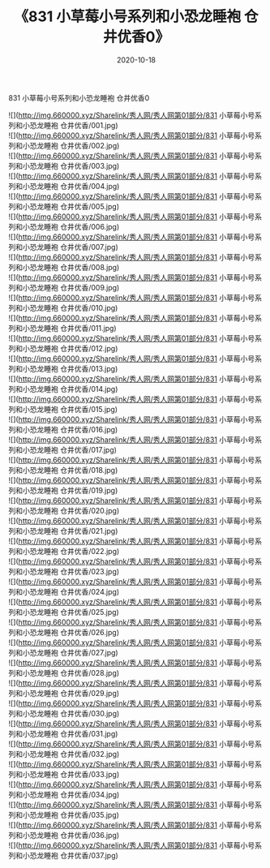 ﻿---
layout: post
title:  《831 小草莓小号系列和小恐龙睡袍 仓井优香0》
date:   2020-10-18
img: http://img.660000.xyz/Sharelink/秀人网/秀人网第01部分/831 小草莓小号系列和小恐龙睡袍 仓井优香0/000.jpg
categories: [美女, 清纯, 唯美]
---

831 小草莓小号系列和小恐龙睡袍 仓井优香0

  ![](http://img.660000.xyz/Sharelink/秀人网/秀人网第01部分/831 小草莓小号系列和小恐龙睡袍 仓井优香/001.jpg) <br> ![](http://img.660000.xyz/Sharelink/秀人网/秀人网第01部分/831 小草莓小号系列和小恐龙睡袍 仓井优香/002.jpg) <br> ![](http://img.660000.xyz/Sharelink/秀人网/秀人网第01部分/831 小草莓小号系列和小恐龙睡袍 仓井优香/003.jpg) <br> ![](http://img.660000.xyz/Sharelink/秀人网/秀人网第01部分/831 小草莓小号系列和小恐龙睡袍 仓井优香/004.jpg) <br> ![](http://img.660000.xyz/Sharelink/秀人网/秀人网第01部分/831 小草莓小号系列和小恐龙睡袍 仓井优香/005.jpg) <br> ![](http://img.660000.xyz/Sharelink/秀人网/秀人网第01部分/831 小草莓小号系列和小恐龙睡袍 仓井优香/006.jpg) <br> ![](http://img.660000.xyz/Sharelink/秀人网/秀人网第01部分/831 小草莓小号系列和小恐龙睡袍 仓井优香/007.jpg) <br> ![](http://img.660000.xyz/Sharelink/秀人网/秀人网第01部分/831 小草莓小号系列和小恐龙睡袍 仓井优香/008.jpg) <br> ![](http://img.660000.xyz/Sharelink/秀人网/秀人网第01部分/831 小草莓小号系列和小恐龙睡袍 仓井优香/009.jpg) <br> ![](http://img.660000.xyz/Sharelink/秀人网/秀人网第01部分/831 小草莓小号系列和小恐龙睡袍 仓井优香/010.jpg) <br> ![](http://img.660000.xyz/Sharelink/秀人网/秀人网第01部分/831 小草莓小号系列和小恐龙睡袍 仓井优香/011.jpg) <br> ![](http://img.660000.xyz/Sharelink/秀人网/秀人网第01部分/831 小草莓小号系列和小恐龙睡袍 仓井优香/012.jpg) <br> ![](http://img.660000.xyz/Sharelink/秀人网/秀人网第01部分/831 小草莓小号系列和小恐龙睡袍 仓井优香/013.jpg) <br> ![](http://img.660000.xyz/Sharelink/秀人网/秀人网第01部分/831 小草莓小号系列和小恐龙睡袍 仓井优香/014.jpg) <br> ![](http://img.660000.xyz/Sharelink/秀人网/秀人网第01部分/831 小草莓小号系列和小恐龙睡袍 仓井优香/015.jpg) <br> ![](http://img.660000.xyz/Sharelink/秀人网/秀人网第01部分/831 小草莓小号系列和小恐龙睡袍 仓井优香/016.jpg) <br> ![](http://img.660000.xyz/Sharelink/秀人网/秀人网第01部分/831 小草莓小号系列和小恐龙睡袍 仓井优香/017.jpg) <br> ![](http://img.660000.xyz/Sharelink/秀人网/秀人网第01部分/831 小草莓小号系列和小恐龙睡袍 仓井优香/018.jpg) <br> ![](http://img.660000.xyz/Sharelink/秀人网/秀人网第01部分/831 小草莓小号系列和小恐龙睡袍 仓井优香/019.jpg) <br> ![](http://img.660000.xyz/Sharelink/秀人网/秀人网第01部分/831 小草莓小号系列和小恐龙睡袍 仓井优香/020.jpg) <br> ![](http://img.660000.xyz/Sharelink/秀人网/秀人网第01部分/831 小草莓小号系列和小恐龙睡袍 仓井优香/021.jpg) <br> ![](http://img.660000.xyz/Sharelink/秀人网/秀人网第01部分/831 小草莓小号系列和小恐龙睡袍 仓井优香/022.jpg) <br> ![](http://img.660000.xyz/Sharelink/秀人网/秀人网第01部分/831 小草莓小号系列和小恐龙睡袍 仓井优香/023.jpg) <br> ![](http://img.660000.xyz/Sharelink/秀人网/秀人网第01部分/831 小草莓小号系列和小恐龙睡袍 仓井优香/024.jpg) <br> ![](http://img.660000.xyz/Sharelink/秀人网/秀人网第01部分/831 小草莓小号系列和小恐龙睡袍 仓井优香/025.jpg) <br> ![](http://img.660000.xyz/Sharelink/秀人网/秀人网第01部分/831 小草莓小号系列和小恐龙睡袍 仓井优香/026.jpg) <br> ![](http://img.660000.xyz/Sharelink/秀人网/秀人网第01部分/831 小草莓小号系列和小恐龙睡袍 仓井优香/027.jpg) <br> ![](http://img.660000.xyz/Sharelink/秀人网/秀人网第01部分/831 小草莓小号系列和小恐龙睡袍 仓井优香/028.jpg) <br> ![](http://img.660000.xyz/Sharelink/秀人网/秀人网第01部分/831 小草莓小号系列和小恐龙睡袍 仓井优香/029.jpg) <br> ![](http://img.660000.xyz/Sharelink/秀人网/秀人网第01部分/831 小草莓小号系列和小恐龙睡袍 仓井优香/030.jpg) <br> ![](http://img.660000.xyz/Sharelink/秀人网/秀人网第01部分/831 小草莓小号系列和小恐龙睡袍 仓井优香/031.jpg) <br> ![](http://img.660000.xyz/Sharelink/秀人网/秀人网第01部分/831 小草莓小号系列和小恐龙睡袍 仓井优香/032.jpg) <br> ![](http://img.660000.xyz/Sharelink/秀人网/秀人网第01部分/831 小草莓小号系列和小恐龙睡袍 仓井优香/033.jpg) <br> ![](http://img.660000.xyz/Sharelink/秀人网/秀人网第01部分/831 小草莓小号系列和小恐龙睡袍 仓井优香/034.jpg) <br> ![](http://img.660000.xyz/Sharelink/秀人网/秀人网第01部分/831 小草莓小号系列和小恐龙睡袍 仓井优香/035.jpg) <br> ![](http://img.660000.xyz/Sharelink/秀人网/秀人网第01部分/831 小草莓小号系列和小恐龙睡袍 仓井优香/036.jpg) <br> ![](http://img.660000.xyz/Sharelink/秀人网/秀人网第01部分/831 小草莓小号系列和小恐龙睡袍 仓井优香/037.jpg) <br>